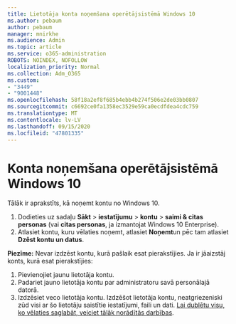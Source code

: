 ```yaml
---
title: Lietotāja konta noņemšana operētājsistēmā Windows 10
ms.author: pebaum
author: pebaum
manager: mnirkhe
ms.audience: Admin
ms.topic: article
ms.service: o365-administration
ROBOTS: NOINDEX, NOFOLLOW
localization_priority: Normal
ms.collection: Adm_O365
ms.custom:
- "3449"
- "9001448"
ms.openlocfilehash: 58f18a2ef8f685b4ebb4b274f506e2de03bb0807
ms.sourcegitcommit: c6692ce0fa1358ec3529e59ca0ecdfdea4cdc759
ms.translationtype: MT
ms.contentlocale: lv-LV
ms.lasthandoff: 09/15/2020
ms.locfileid: "47801335"
---
```

# <a name="remove-an-account-in-windows-10"></a>Konta noņemšana operētājsistēmā Windows 10

Tālāk ir aprakstīts, kā noņemt kontu no Windows 10.

1. Dodieties uz sadaļu **Sākt**  >  **iestatījumu**  >  **kontu**  >  **saimi & citas personas** (vai **citas personas**, ja izmantojat Windows 10 Enterprise).
2. Atlasiet kontu, kuru vēlaties noņemt, atlasiet **Noņemt**un pēc tam atlasiet **Dzēst kontu un datus**.
 
**Piezīme:** Nevar izdzēst kontu, kurā pašlaik esat pierakstījies.  Ja ir jāaizstāj konts, kurā esat pierakstījies:

1. Pievienojiet jaunu lietotāja kontu.
2. Padariet jauno lietotāja kontu par administratoru savā personālajā datorā.
3. Izdzēsiet veco lietotāja kontu. Izdzēšot lietotāja kontu, neatgriezeniski zūd visi ar šo lietotāju saistītie iestatījumi, faili un dati. [Lai dublētu visu, ko vēlaties saglabāt, veiciet tālāk norādītās darbības](https://support.microsoft.com/help/4027408/windows-10-backup-and-restore).